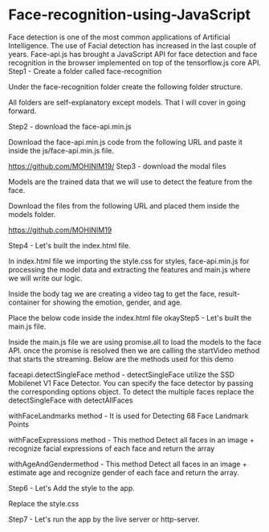 # Face-recognition-using-JavaScript
Face detection is one of the most common applications of Artificial Intelligence. The use of Facial detection has increased in the last couple of years.  Face-api.js has brought a JavaScript API for face detection and face recognition in the browser implemented on top of the tensorflow.js core API.
Step1 - Create a folder called face-recognition

Under the face-recognition folder create the following folder structure.

All folders are self-explanatory except models. That I will cover in going forward.

Step2 - download the face-api.min.js

Download the face-api.min.js code from the following URL and paste it inside the js/face-api.min.js file.


https://github.com/MOHINIM19/
Step3 - download the modal files

Models are the trained data that we will use to detect the feature from the face.

Download the files from the following URL and placed them inside the models folder.

https://github.com/MOHINIM19

Step4 - Let's built the index.html file.

In index.html file we importing the style.css for styles, face-api.min.js for processing the model data and extracting the features and main.js where we will write our logic.

Inside the body tag we are creating a video tag to get the face, result-container for showing the emotion, gender, and age.

Place the below code inside the index.html file okayStep5 - Let's built the main.js file.

Inside the main.js file we are using promise.all to load the models to the face API. once the promise is resolved then we are calling the startVideo method that starts the streaming. Below are the methods used for this demo

faceapi.detectSingleFace method - detectSingleFace utilize the SSD Mobilenet V1 Face Detector. You can specify the face detector by passing the corresponding options object. To detect the multiple faces replace the detectSingleFace with detectAllFaces

withFaceLandmarks method - It is used for Detecting 68 Face Landmark Points

withFaceExpressions method - This method Detect all faces in an image + recognize facial expressions of each face and return the array

withAgeAndGendermethod - This method Detect all faces in an image + estimate age and recognize gender of each face and return the array.

Step6 - Let's Add the style to the app.

Replace the style.css 

Step7 - Let's run the app by the live server or http-server.


